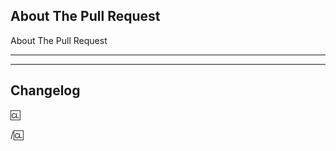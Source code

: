 <!-- Write **BELOW** The Headers and **ABOVE** The comments else it may not be viewable. -->
<!-- You can view Contributing.MD for a detailed description of the pull request process. -->

## About The Pull Request
<summary>
	About The Pull Request
</summary>
<hr>

<!-- Describe The Pull Request. Please be sure every change is documented or this can delay review and even discourage maintainers from merging your PR! -->
	
<hr>

## Changelog
:cl:
<!--add: Added new things
add: Added more things
del: Removed old things
tweak: tweaked a few things
balance: rebalanced something
fix: fixed a few things
soundadd: added a new sound thingy
sounddel: removed an old sound thingy
imageadd: added some icons and images
imagedel: deleted some icons and images
spellcheck: fixed a few typos
code: changed some code
refactor: refactored some code
config: changed some config setting
admin: messed with admin stuff
server: something server ops should know-->
/:cl:

<!-- Both :cl:'s are required for the changelog to work! You can put your name to the right of the first :cl: if you want to overwrite your GitHub username as author ingame. -->
<!-- You can use multiple of the same prefix (they're only used for the icon ingame) and delete the unneeded ones. Despite some of the tags, changelogs should generally represent how a player might be affected by the changes rather than a summary of the PR's contents. -->
